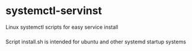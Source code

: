 # systemctl-servinst
Linux systemctl scripts for easy service install

###
Script install.sh is intended for ubuntu and other systemd startup systems

